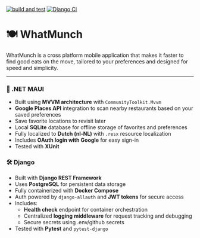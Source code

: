 [![build and test](https://github.com/clashmar/WhatMunch/actions/workflows/dotnet.yml/badge.svg)](https://github.com/clashmar/WhatMunch/actions/workflows/dotnet.yml)
[![Django CI](https://github.com/clashmar/WhatMunch/actions/workflows/django.yml/badge.svg)](https://github.com/clashmar/WhatMunch/actions/workflows/django.yml)

# 🍽️ WhatMunch
WhatMunch is a cross platform mobile application that makes it faster to find good eats on the move, tailored to your preferences and designed for speed and simplicity.

---

### 🧭 .NET MAUI
- Built using **MVVM architecture** with `CommunityToolkit.Mvvm`
- **Google Places API** integration to scan nearby restaurants based on your saved preferences
- Save favorite locations to revisit later
- Local **SQLite** database for offline storage of favorites and preferences
- Fully localized to **Dutch (nl-NL)** with `.resx` resource localization
- Includes **OAuth login with Google** for easy sign-in
- Tested with **XUnit**

### 🛠️ Django
- Built with **Django REST Framework**
- Uses **PostgreSQL** for persistent data storage
- Fully containerized with **Docker Compose**
- Auth powered by `django-allauth` and **JWT tokens** for secure access
- Includes:
  - **Health check** endpoint for container orchestration
  - Centralized **logging middleware** for request tracking and debugging
  - Secure secrets using .env/github secrets
- Tested with **Pytest** and `pytest-django`
